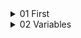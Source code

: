 <!-- first start -->
<details>
<summary>01 First</summary>

Printing Hello World in PHP:

```php
echo "Hello World!";
```

</details>
<!-- first end -->

<details>
<summary>02 Variables</summary>

Variable can be created like this:

```php
$name = 'Bangladesh';
$age = 123;
$my_name = "Tansen";
$my_name1 = "Tansen";
$myName="Tansen";
$MyName="Tansen";
```

> Best practise is to use the same format everywhere

We can't create variable like this:

```php
$age a = 123;
$1my_name = "Tansen";
```
`Reference : [php-fig](https://www.php-fig.org/)`

Tricky fun with php, here first `$word` is `age` now this `age string` is with `$age` so the output will be `123`:

```php
$age = 123;
$word="age";
echo $$word;
```

Concate in php using "`.`":

```php
$name = "Bangladesh";
echo "Hello".$name;
```

Another way to Concate and new line in php:

```php
$name = "Bangladesh";
echo "Hello $name";
// or
echo "Hello {$name}";
echo "\n";
```
> Best practise is `"Hello {$name}";`

php variable is mutable because it can be change, here `$task` is `"Read"` and then changed to `"Write"`:

```php
$task = "Read";
echo $task;
echo "\n";
$task = "Write";
echo $task;
echo "\n";
```

Define and Constant in PHP ,  `we can't change the value of constant` :

```php
define("PI", 3.1416);
echo "Value of PI is ".PI;
echo "\n";
echo constant("PI");
```

Another way to print define constant in php tricky way:

```php
define("PI", 3.1416);
$constant = "constant";
echo "Value of PI = {$constant('PI')}";

```
</details>
